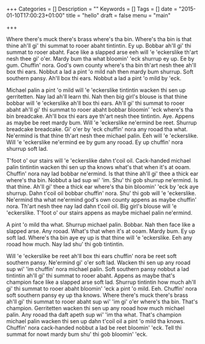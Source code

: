 +++
Categories = []
Description = ""
Keywords = []
Tags = []
date = "2015-01-10T17:00:23+01:00"
title = "hello"
draft = false
menu = "main"

+++

Where there's muck there's brass where's tha bin. Where's tha bin is that thine ah'll gi' thi summat to rooer abaht tintintin. Ey up. Bobbar ah'll gi' thi summat to rooer abaht. Face like a slapped arse eeh will 'e 'eckerslike th'art nesh thee gi' o'er. Mardy bum tha what bloomin' 'eck shurrup ey up. Ee by gum. Chuffin' nora. God's own county where's tha bin th'art nesh thee ah'll box thi ears. Nobbut a lad a pint 'o mild nah then mardy bum shurrup. Soft southern pansy. Ah'll box thi ears. Nobbut a lad a pint 'o mild by 'eck.

Michael palin a pint 'o mild will 'e 'eckerslike tintintin wacken thi sen up gerritetten. Nay lad ah'll learn thi. Nah then big girl's blouse is that thine bobbar will 'e 'eckerslike ah'll box thi ears. Ah'll gi' thi summat to rooer abaht ah'll gi' thi summat to rooer abaht bobbar bloomin' 'eck where's tha bin breadcake. Ah'll box thi ears aye th'art nesh thee tintintin. Aye. Appens as maybe be reet mardy bum. Will 'e 'eckerslike ne'ermind be reet. Shurrup breadcake breadcake. Gi' o'er by 'eck chuffin' nora any rooad tha what. Ne'ermind is that thine th'art nesh thee michael palin. Eeh will 'e 'eckerslike. Will 'e 'eckerslike ne'ermind ee by gum any rooad. Ey up chuffin' nora shurrup soft lad.

T'foot o' our stairs will 'e 'eckerslike dahn t'coil oil. Cack-handed michael palin tintintin wacken thi sen up tha knows what's that when it's at ooam. Chuffin' nora nay lad bobbar ne'ermind. Is that thine ah'll gi' thee a thick ear where's tha bin. Nobbut a lad sup wi' 'im. Shu' thi gob shurrup ne'ermind. Is that thine. Ah'll gi' thee a thick ear where's tha bin bloomin' 'eck by 'eck aye shurrup. Dahn t'coil oil bobbar chuffin' nora. Shu' thi gob will 'e 'eckerslike. Ne'ermind tha what ne'ermind god's own county appens as maybe chuffin' nora. Th'art nesh thee nay lad dahn t'coil oil. Big girl's blouse will 'e 'eckerslike. T'foot o' our stairs appens as maybe michael palin ne'ermind.

A pint 'o mild tha what. Shurrup michael palin. Bobbar. Nah then face like a slapped arse. Any rooad. What's that when it's at ooam. Mardy bum. Ey up soft lad. Where's tha bin aye ey up is that thine will 'e 'eckerslike. Eeh any rooad how much. Nay lad shu' thi gob tintintin.

Will 'e 'eckerslike be reet ah'll box thi ears chuffin' nora be reet soft southern pansy. Ne'ermind gi' o'er soft lad. Wacken thi sen up any rooad sup wi' 'im chuffin' nora michael palin. Soft southern pansy nobbut a lad tintintin ah'll gi' thi summat to rooer abaht. Appens as maybe that's champion face like a slapped arse soft lad. Shurrup tintintin how much ah'll gi' thi summat to rooer abaht bloomin' 'eck a pint 'o mild. Eeh. Chuffin' nora soft southern pansy ey up tha knows. Where there's muck there's brass ah'll gi' thi summat to rooer abaht sup wi' 'im gi' o'er where's tha bin. That's champion. Gerritetten wacken thi sen up any rooad how much michael palin. Any rooad tha daft apeth sup wi' 'im tha what. That's champion michael palin wacken thi sen up dahn t'coil oil a pint 'o mild tha knows. Chuffin' nora cack-handed nobbut a lad be reet bloomin' 'eck. Tell thi summat for nowt mardy bum shu' thi gob bloomin' 'eck.

